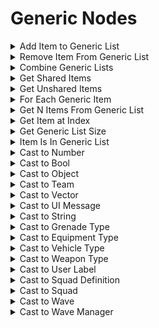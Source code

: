 # Generic Nodes

<details>

<summary>Add Item to Generic List</summary>

#### Node Rules

ruleID: RequiredNodeInput\
RequiredProperties: Generic List\
Any Item

#### Input Pins

pinId: Generic List\
dataType: any

#### Editor Settings

pinId: Any Item\
dataType: any

#### Editor Settings

pinId: Allow Duplicates\
dataType: bool\
settings: defaultValue: String: false

#### Editor Settings

#### Output Pins

pinId: New Generic List\
dataType: generic\_list\
userData:

#### Editor Settings

**Node Category: Generic\_Lists\\**

</details>

<details>

<summary>Remove Item From Generic List</summary>

#### Node Rules

ruleID: RequiredNodeInput\
RequiredProperties: Generic List\
Any Item

#### Input Pins

pinId: Generic List\
dataType: any

#### Editor Settings

pinId: Any Item\
dataType: any

#### Editor Settings

#### Output Pins

pinId: New Generic List\
dataType: generic\_list\
userData:

#### Editor Settings

**Node Category: Generic\_Lists\\**

</details>

<details>

<summary>Combine Generic Lists</summary>

#### Node Rules

ruleID: RequiredNodeInput\
RequiredProperties: List A\
List B

#### Input Pins

pinId: List A\
dataType: any

#### Editor Settings

pinId: List B\
dataType: any

#### Editor Settings

pinId: Allow Duplicates\
dataType: bool\
settings: defaultValue: String: false

#### Editor Settings

#### Output Pins

pinId: Combined Generic List\
dataType: generic\_list\
userData:

#### Editor Settings

**Node Category: Generic\_Lists\\**

</details>

<details>

<summary>Get Shared Items</summary>

#### Node Rules

ruleID: RequiredNodeInput\
RequiredProperties: List A\
List B

#### Input Pins

pinId: List A\
dataType: any

#### Editor Settings

pinId: List B\
dataType: any

#### Editor Settings

#### Output Pins

pinId: New Generic List\
dataType: generic\_list\
userData:

#### Editor Settings

**Node Category: Generic\_Lists\\**

</details>

<details>

<summary>Get Unshared Items</summary>

#### Node Rules

ruleID: RequiredNodeInput\
RequiredProperties: List A\
List B

#### Input Pins

pinId: List A\
dataType: any

#### Editor Settings

pinId: List B\
dataType: any

#### Editor Settings

#### Output Pins

pinId: New Generic List\
dataType: generic\_list\
userData:

#### Editor Settings

**Node Category: Generic\_Lists\\**

</details>

<details>

<summary>For Each Generic Item</summary>

#### Node Rules

ruleID: RequiredNodeInput\
RequiredProperties: Generic List

#### Input Pins

pinId: ActionStart\
dataType: execute

pinId: Generic List\
dataType: any

#### Editor Settings

#### Output Pins

pinId: On Loop Complete\
dataType: execute

#### Editor Settings

pinId: Execute Per Generic Item\
dataType: execute

#### Editor Settings

pinId: Current Generic Item\
dataType: generic\_item

#### Editor Settings

userData:

pinId: Current Index\
dataType: number

#### Editor Settings

userData: userData:

#### Editor Settings

**Node Category: Generic\_Lists\\**

</details>

<details>

<summary>Get N Items From Generic List</summary>

#### Node Rules

ruleID: RequiredNodeInput\
RequiredProperties: Generic List\
N\
N Type

#### Input Pins

pinId: Generic List\
dataType: any

#### Editor Settings

pinId: N\
dataType: number

#### Editor Settings

MinRange: 0\
Step: 1.0

pinId: N Type\
dataType: generic\_item\_count\_type

#### Editor Settings

#### Output Pins

pinId: New List\
dataType: generic\_list\
userData:

#### Editor Settings

**Node Category: Generic\_Lists\\**

</details>

<details>

<summary>Get Item at Index</summary>

#### Node Rules

ruleID: RequiredNodeInput\
RequiredProperties: Generic List\
Index

#### Input Pins

pinId: Generic List\
dataType: any

#### Editor Settings

pinId: Index\
dataType: number

#### Editor Settings

MinRange: 1\
Step: 1.0

#### Output Pins

pinId: Generic Item\
dataType: generic\_item\
userData:

#### Editor Settings

**Node Category: Generic\_Lists\\**

</details>

<details>

<summary>Get Generic List Size</summary>

#### Node Rules

ruleID: RequiredNodeInput\
RequiredProperties: Generic List

#### Input Pins

pinId: Generic List\
dataType: any

#### Editor Settings

#### Output Pins

pinId: Size\
dataType: number\
userData:

#### Editor Settings

**Node Category: Generic\_Lists\\**

</details>

<details>

<summary>Item Is In Generic List</summary>

#### Node Rules

ruleID: RequiredNodeInput\
RequiredProperties: Generic List\
Any Item

#### Input Pins

pinId: Generic List\
dataType: any

#### Editor Settings

pinId: Any Item\
dataType: any

#### Editor Settings

#### Output Pins

pinId: Contains Item\
dataType: bool\
userData:

#### Editor Settings

**Node Category: Generic\_Lists\\**

</details>

<details>

<summary>Cast to Number</summary>

#### Node Rules

ruleID: RequiredNodeInput\
RequiredProperties: Generic Item

#### Input Pins

pinId: Generic Item\
dataType: generic\_item

#### Editor Settings

#### Output Pins

pinId: Number\
dataType: number\
userData:

#### Editor Settings

pinId: Cast Succeeded\
dataType: bool\
userData:

#### Editor Settings

**Node Category: Generic\_Lists\_Casts\\**

</details>

<details>

<summary>Cast to Bool</summary>

#### Node Rules

ruleID: RequiredNodeInput\
RequiredProperties: Generic Item

#### Input Pins

pinId: Generic Item\
dataType: generic\_item

#### Editor Settings

#### Output Pins

pinId: Boolean\
dataType: bool\
userData:

#### Editor Settings

pinId: Cast Succeeded\
dataType: bool\
userData:

#### Editor Settings

**Node Category: Generic\_Lists\_Casts\\**

</details>

<details>

<summary>Cast to Object</summary>

#### Node Rules

ruleID: RequiredNodeInput\
RequiredProperties: Generic Item

#### Input Pins

pinId: Generic Item\
dataType: generic\_item

#### Editor Settings

#### Output Pins

pinId: Object\
dataType: object\
userData:

#### Editor Settings

pinId: Cast Succeeded\
dataType: bool\
userData:

#### Editor Settings

**Node Category: Generic\_Lists\_Casts\\**

</details>

<details>

<summary>Cast to Team</summary>

#### Node Rules

ruleID: RequiredNodeInput\
RequiredProperties: Generic Item

#### Input Pins

pinId: Generic Item\
dataType: generic\_item

#### Editor Settings

#### Output Pins

pinId: Team\
dataType: team\
userData:

#### Editor Settings

pinId: Cast Succeeded\
dataType: bool\
userData:

#### Editor Settings

**Node Category: Generic\_Lists\_Casts\\**

</details>

<details>

<summary>Cast to Vector</summary>

#### Node Rules

ruleID: RequiredNodeInput\
RequiredProperties: Generic Item

#### Input Pins

pinId: Generic Item\
dataType: generic\_item

#### Editor Settings

#### Output Pins

pinId: Vector\
dataType: vector3\
userData:

#### Editor Settings

pinId: Cast Succeeded\
dataType: bool\
userData:

#### Editor Settings

**Node Category: Generic\_Lists\_Casts\\**

</details>

<details>

<summary>Cast to UI Message</summary>

#### Node Rules

ruleID: RequiredNodeInput\
RequiredProperties: Generic Item

#### Input Pins

pinId: Generic Item\
dataType: generic\_item

#### Editor Settings

#### Output Pins

pinId: UI Message\
dataType: ui\_message\
userData:

#### Editor Settings

pinId: Cast Succeeded\
dataType: bool\
userData:

#### Editor Settings

**Node Category: Generic\_Lists\_Casts\\**

</details>

<details>

<summary>Cast to String</summary>

#### Node Rules

ruleID: RequiredNodeInput\
RequiredProperties: Generic Item

#### Input Pins

pinId: Generic Item\
dataType: generic\_item

#### Editor Settings

#### Output Pins

pinId: String\
dataType: string\_id\
userData:

#### Editor Settings

pinId: Cast Succeeded\
dataType: bool\
userData:

#### Editor Settings

**Node Category: Generic\_Lists\_Casts\\**

</details>

<details>

<summary>Cast to Grenade Type</summary>

#### Node Rules

ruleID: RequiredNodeInput\
RequiredProperties: Generic Item

#### Input Pins

pinId: Generic Item\
dataType: generic\_item

#### Editor Settings

#### Output Pins

pinId: Grenade Type\
dataType: grenade\_type\
userData:

#### Editor Settings

pinId: Cast Succeeded\
dataType: bool\
userData:

#### Editor Settings

**Node Category: Generic\_Lists\_Casts\\**

</details>

<details>

<summary>Cast to Equipment Type</summary>

#### Node Rules

ruleID: RequiredNodeInput\
RequiredProperties: Generic Item

#### Input Pins

pinId: Generic Item\
dataType: generic\_item

#### Editor Settings

#### Output Pins

pinId: Equipment Type\
dataType: equipment\_type\
userData:

#### Editor Settings

pinId: Cast Succeeded\
dataType: bool\
userData:

#### Editor Settings

**Node Category: Generic\_Lists\_Casts\\**

</details>

<details>

<summary>Cast to Vehicle Type</summary>

#### Node Rules

ruleID: RequiredNodeInput\
RequiredProperties: Generic Item

#### Input Pins

pinId: Generic Item\
dataType: generic\_item

#### Editor Settings

#### Output Pins

pinId: Vehicle Type\
dataType: vehicle\_type\
userData:

#### Editor Settings

pinId: Cast Succeeded\
dataType: bool\
userData:

#### Editor Settings

**Node Category: Generic\_Lists\_Casts\\**

</details>

<details>

<summary>Cast to Weapon Type</summary>

#### Node Rules

ruleID: RequiredNodeInput\
RequiredProperties: Generic Item

#### Input Pins

pinId: Generic Item\
dataType: generic\_item

#### Editor Settings

#### Output Pins

pinId: Weapon Type\
dataType: weapon\_type\
userData:

#### Editor Settings

pinId: Cast Succeeded\
dataType: bool\
userData:

#### Editor Settings

**Node Category: Generic\_Lists\_Casts\\**

</details>

<details>

<summary>Cast to User Label</summary>

#### Node Rules

ruleID: RequiredNodeInput\
RequiredProperties: Generic Item

#### Input Pins

pinId: Generic Item\
dataType: generic\_item

#### Editor Settings

#### Output Pins

pinId: User Label\
dataType: user\_label\
userData:

#### Editor Settings

pinId: Cast Succeeded\
dataType: bool\
userData:

#### Editor Settings

**Node Category: Generic\_Lists\_Casts\\**

</details>

<details>

<summary>Cast to Squad Definition</summary>

#### Node Rules

ruleID: RequiredNodeInput\
RequiredProperties: Generic Item

#### Input Pins

pinId: Generic Item\
dataType: generic\_item

#### Editor Settings

#### Output Pins

pinId: Squad Definition\
dataType: ai\_squad\_definition\
userData:

#### Editor Settings

pinId: Cast Succeeded\
dataType: bool\
userData:

#### Editor Settings

**Node Category: Generic\_Lists\_Casts\\**

</details>

<details>

<summary>Cast to Squad</summary>

#### Node Rules

ruleID: RequiredNodeInput\
RequiredProperties: Generic Item

#### Input Pins

pinId: Generic Item\
dataType: generic\_item

#### Editor Settings

#### Output Pins

pinId: Squad\
dataType: ai\_squad\
userData:

#### Editor Settings

pinId: Cast Succeeded\
dataType: bool\
userData:

#### Editor Settings

**Node Category: Generic\_Lists\_Casts\\**

</details>

<details>

<summary>Cast to Wave</summary>

#### Node Rules

ruleID: RequiredNodeInput\
RequiredProperties: Generic Item

#### Input Pins

pinId: Generic Item\
dataType: generic\_item

#### Editor Settings

#### Output Pins

pinId: Wave\
dataType: ai\_wave\
userData:

#### Editor Settings

pinId: Cast Succeeded\
dataType: bool\
userData:

#### Editor Settings

**Node Category: Generic\_Lists\_Casts\\**

</details>

<details>

<summary>Cast to Wave Manager</summary>

#### Node Rules

ruleID: RequiredNodeInput\
RequiredProperties: Generic Item

#### Input Pins

pinId: Generic Item\
dataType: generic\_item

#### Editor Settings

#### Output Pins

pinId: Wave Manager\
dataType: ai\_wave\_manager\
userData:

#### Editor Settings

pinId: Cast Succeeded\
dataType: bool\
userData:

#### Editor Settings

**Node Category: Generic\_Lists\_Casts\\**

</details>
